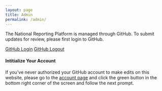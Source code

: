 ```yaml
---
layout: page
title: Admin
permalink: /admin/
---
```


The National Reporting Platform is managed through GitHub. To submit updates for review, please first login to GitHub.

<div>
    <a class="btn btn-primary" href="https://github.com/login">GitHub Login</a>
    <a class="btn btn-danger" href="https://github.com/logout">GitHub Logout</a>
</div>

#### Intitialize Your Account

If you've never authorized your GitHub account to make edits on this website, please go to the [account page](http://prose.io/#GSA/sdg-indicators-usa/edit/develop/_pages/account.md) and click the green button in the bottom right corner of the screen and follow the next prompt.
